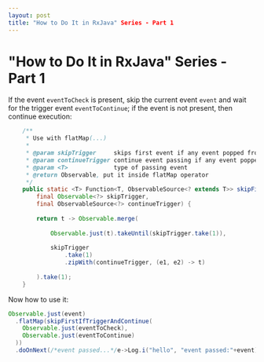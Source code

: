 ```yaml
---
layout: post
title: "How to Do It in RxJava" Series - Part 1
---
```

# "How to Do It in RxJava" Series - Part 1

If the event `eventToCheck` is present, skip the current event `event` and wait for the trigger event `eventToContinue`; if the event is not present, then continue execution:


```java
	/**
	 * Use with flatMap(...)
	 *
	 * @param skipTrigger     skips first event if any event popped from skipTrigger
	 * @param continueTrigger continue event passing if any event popped from continueTrigger
	 * @param <T>             type of passing event
	 * @return Observable, put it inside flatMap operator
	 */
	public static <T> Function<T, ObservableSource<? extends T>> skipFirstIfTriggerAndContinue(
		final Observable<?> skipTrigger,
		final ObservableSource<?> continueTrigger) {
		
		return t -> Observable.merge(
			
			Observable.just(t).takeUntil(skipTrigger.take(1)),
			
			skipTrigger
				.take(1)
				.zipWith(continueTrigger, (e1, e2) -> t)
		
		).take(1);
	}
```

Now how to use it:



```java
Observable.just(event)
  .flatMap(skipFirstIfTriggerAndContinue(
    Observable.just(eventToCheck),
    Observable.just(eventToContinue)
  ))
  .doOnNext(/*event passed...*/e->Log.i("hello", "event passed:"+event)
```
